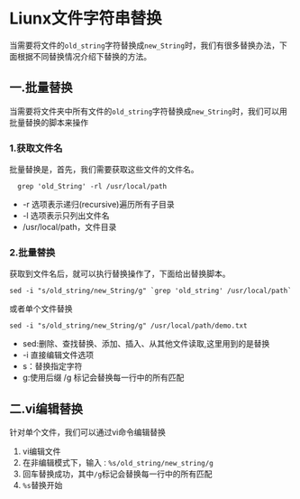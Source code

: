 # Liunx文件字符串替换
当需要将文件的`old_string`字符替换成`new_String`时，我们有很多替换办法，下面根据不同替换情况介绍下替换的方法。

## 一.批量替换

  当需要将文件夹中所有文件的`old_string`字符替换成`new_String`时，我们可以用批量替换的脚本来操作
  
### 1.获取文件名

批量替换是，首先，我们需要获取这些文件的文件名。

```shell
  grep 'old_String' -rl /usr/local/path 
```

- -r 选项表示递归(recursive)遍历所有子目录
- -l 选项表示只列出文件名
- /usr/local/path，文件目录

### 2.批量替换

获取到文件名后，就可以执行替换操作了，下面给出替换脚本。

```shell
sed -i "s/old_string/new_String/g" `grep 'old_string' /usr/local/path`
```

或者单个文件替换

```shell
sed -i "s/old_string/new_String/g" /usr/local/path/demo.txt
```

- sed:删除、查找替换、添加、插入、从其他文件读取,这里用到的是替换
- -i 直接编辑文件选项
- s：替换指定字符
- g:使用后缀 /g 标记会替换每一行中的所有匹配

## 二.vi编辑替换

针对单个文件，我们可以通过vi命令编辑替换

1. vi编辑文件
2. 在非编辑模式下，输入`：%s/old_string/new_string/g`
3. 回车替换成功，其中`/g`标记会替换每一行中的所有匹配
4. `%s`替换开始










